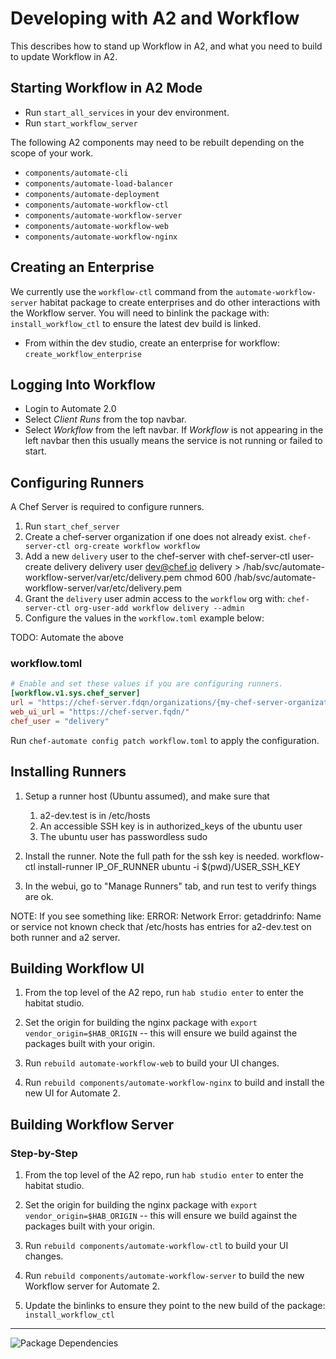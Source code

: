 # Developing with A2 and Workflow

This describes how to stand up Workflow in A2, and what you need to build
to update Workflow in A2.

## Starting Workflow in A2 Mode

- Run `start_all_services` in your dev environment.
- Run `start_workflow_server`

The following A2 components may need to be rebuilt depending on the scope of your work.

- `components/automate-cli`
- `components/automate-load-balancer`
- `components/automate-deployment`
- `components/automate-workflow-ctl`
- `components/automate-workflow-server`
- `components/automate-workflow-web`
- `components/automate-workflow-nginx`

## Creating an Enterprise

We currently use the `workflow-ctl` command from the `automate-workflow-server`
habitat package to create enterprises and do other interactions with the Workflow
server. You will need to binlink the package with: `install_workflow_ctl` to ensure
the latest dev build is linked.

 - From within the dev studio, create an enterprise for workflow: `create_workflow_enterprise`

## Logging Into Workflow
  - Login to Automate 2.0
  - Select _Client Runs_ from the top navbar.
  - Select _Workflow_ from the left navbar. If _Workflow_ is not appearing in the left navbar then this usually means the service is not running or failed to start.

## Configuring Runners
A Chef Server is required to configure runners.

1. Run `start_chef_server`
1. Create a chef-server organization if one does not already exist. `chef-server-ctl org-create workflow workflow`
1. Add a new `delivery` user to the chef-server with
    chef-server-ctl user-create delivery delivery user dev@chef.io delivery > /hab/svc/automate-workflow-server/var/etc/delivery.pem
	chmod 600 /hab/svc/automate-workflow-server/var/etc/delivery.pem
1. Grant the `delivery` user admin access to the `workflow` org with: `chef-server-ctl org-user-add workflow delivery --admin`
1. Configure the values in the `workflow.toml` example below:

TODO: Automate the above

### workflow.toml
```toml
# Enable and set these values if you are configuring runners.
[workflow.v1.sys.chef_server]
url = "https://chef-server.fdqn/organizations/{my-chef-server-organization}"
web_ui_url = "https://chef-server.fqdn/"
chef_user = "delivery"
```
Run `chef-automate config patch workflow.toml` to apply the configuration.

## Installing Runners

1. Setup a runner host (Ubuntu assumed), and make sure that
   1. a2-dev.test is in /etc/hosts
   2. An accessible SSH key is in authorized_keys of the ubuntu user
   3. The ubuntu user has passwordless sudo

2. Install the runner. Note the full path for the ssh key is needed.
   workflow-ctl install-runner IP_OF_RUNNER ubuntu -i $(pwd)/USER_SSH_KEY

3. In the webui, go to "Manage Runners" tab, and run test to verify things are ok.

NOTE:
If you see something like:
    ERROR: Network Error: getaddrinfo: Name or service not known
check that /etc/hosts has entries for a2-dev.test on both runner and a2 server.

## Building Workflow UI

1. From the top level of the A2 repo, run `hab studio enter` to enter
   the habitat studio.

1. Set the origin for building the nginx package with `export
   vendor_origin=$HAB_ORIGIN` -- this will ensure we build against the
   packages built with your origin.

1. Run `rebuild automate-workflow-web` to build your UI changes.

1. Run `rebuild components/automate-workflow-nginx` to build and install the new UI for Automate 2.

## Building Workflow Server
### Step-by-Step

1. From the top level of the A2 repo, run `hab studio enter` to enter
   the habitat studio.

1. Set the origin for building the nginx package with `export
   vendor_origin=$HAB_ORIGIN` -- this will ensure we build against the
   packages built with your origin.

1. Run `rebuild components/automate-workflow-ctl` to build your UI changes.

1. Run `rebuild components/automate-workflow-server` to build the new
   Workflow server for Automate 2.

1. Update the binlinks to ensure they point to the new build of the
   package: `install_workflow_ctl`

---
![Package Dependencies](images/Workflow_in_Automate-2.svg)

